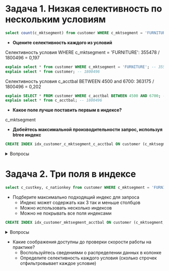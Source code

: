 # Задача 1. Низкая селективность по нескольким условиям

```sql
select count(c_mktsegment) from customer WHERE c_mktsegment = 'FURNITURE' and c_acctbal BETWEEN 4500 and 6700;
```

* **Оцените селективность каждого из условий**

Селективность условия WHERE c_mktsegment = 'FURNITURE': 355478 / 1800496 = 0,197

```sql
explain select * from customer WHERE c_mktsegment = 'FURNITURE'; -- 355478
explain select * from customer; -- 1800496
```

Селективность условия c_acctbal BETWEEN 4500 and 6700: 363175 / 1800496 = 0,202

```sql
explain SELECT * FROM customer WHERE c_acctbal BETWEEN 4500 AND 6700; -- 363175
explain select * from c_acctbal; -- 1800496
```

* **Какое поле лучше поставить первым в индексе?**

c_mktsegment

* **Добейтесь максимальной производительности запрос, используя btree индекс**

```sql
CREATE INDEX idx_customer_c_mktsegment_c_acctbal ON customer (c_mktsegment, c_acctbal); -- 15ms
```

<details>

<summary>Вопросы</summary>
Как обычно применяют термин селективность: селективность условия/ селективность колонки / селективность индекса?

Индекс будет работать тем эффективнее, чем ниже селективность условия в том смысле, что условие отбирает меньшую долю строк?

</details>

# Задача 2. Три поля в индексе

```sql
select c_custkey, c_nationkey from customer WHERE c_mktsegment = 'FURNITURE' and c_acctbal > 6000 and c_phone LIKE '1%';
```

* Подберите максимально подходящий индекс для запроса
  * Индекс может содержать как 3 так и меньше столбцов
  * Можно использовать несколько индексов
  * Можно не покрывать все поля индексами

```sql
CREATE INDEX idx_customer_mktsegment_acctbal ON customer (c_mktsegment, c_acctbal);
```

<details>

<summary>Вопросы</summary>

Почему не подошли индексы?

```sql
CREATE INDEX idx_1 ON customer (c_mktsegment, c_acctbal, c_phone);
```

```sql
CREATE INDEX idx_2 ON customer (c_mktsegment, c_acctbal, c_phone) INCLUDE (c_nationkey);
```

Причина в c_acctbal::numeric?

</details>

* Какие соображения доступны до проверки скорости работы на практике?
  * Воспользуйтесь сведениями о распределении данных в колонке
  * Определите селективность каждого условия (сколько строчек отфильтровывает каждое условие)

